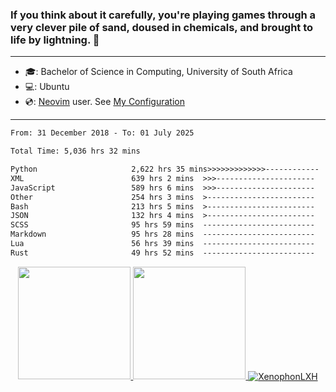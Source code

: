 ### If you think about it carefully, you're playing games through a very clever pile of sand, doused in chemicals, and brought to life by lightning.  👋

-------------------------------------------------------------------------------------------------------

- 🎓: Bachelor of Science in Computing, University of South Africa
- 💻: Ubuntu
- 💿: [Neovim](https://github.com/neovim/neovim) user. See [My Configuration](https://github.com/XenophonLXH/xenovim)

-------------------------------------------------------------------------------------------------------

<!--START_SECTION:waka-->

```txt
From: 31 December 2018 - To: 01 July 2025

Total Time: 5,036 hrs 32 mins

Python                     2,622 hrs 35 mins>>>>>>>>>>>>>------------   52.08 %
XML                        639 hrs 2 mins  >>>----------------------   12.69 %
JavaScript                 589 hrs 6 mins  >>>----------------------   11.70 %
Other                      254 hrs 3 mins  >------------------------   05.04 %
Bash                       213 hrs 5 mins  >------------------------   04.23 %
JSON                       132 hrs 4 mins  >------------------------   02.62 %
SCSS                       95 hrs 59 mins  -------------------------   01.91 %
Markdown                   95 hrs 28 mins  -------------------------   01.90 %
Lua                        56 hrs 39 mins  -------------------------   01.13 %
Rust                       49 hrs 52 mins  -------------------------   00.99 %
```

<!--END_SECTION:waka-->


<p align="center">
    <a href="https://github.com/XenophonLXH">
        <img height="180em" src="https://github-readme-stats-eight-theta.vercel.app/api?username=XenophonLXH&show_icons=true&theme=algolia&include_all_commits=true&count_private=true"/>
        <img height="180em" src="https://github-readme-stats-eight-theta.vercel.app/api/top-langs/?username=XenophonLXH&layout=compact&langs_count=8&theme=algolia"/>
        <img align="center" src="https://github-readme-streak-stats.herokuapp.com/?user=XenophonLXH&theme=algolia" alt="XenophonLXH" />
    </a>
</p>
